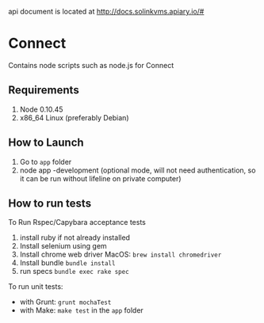 api document is located at http://docs.solinkvms.apiary.io/#

Connect
========
Contains node scripts such as node.js for Connect

Requirements
--------
1. Node 0.10.45
2. x86_64 Linux (preferably Debian)

## How to Launch

1. Go to `app` folder
2. node app <videos folder> -development (optional mode, will not need authentication, so it can be run without lifeline on private computer)

## How to run tests

To Run Rspec/Capybara acceptance tests

1. install ruby if not already installed
2. Install selenium using gem
3. Install chrome web driver
	MacOS: `brew install chromedriver`
4. Install bundle
	`bundle install`
5. run specs
	`bundle exec rake spec`


To run unit tests:

* with Grunt:  `grunt mochaTest`
* with Make:  `make test` in the `app` folder
